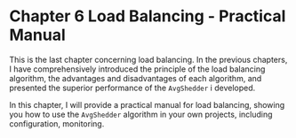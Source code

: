 # Chapter 6 Load Balancing - Practical Manual

This is the last chapter concerning load balancing. In the previous chapters, I have comprehensively introduced
the principle of the load balancing algorithm, the advantages and disadvantages of each algorithm, and presented
the superior performance of the `AvgShedder` i developed. 

In this chapter, I will provide a practical manual for load balancing, showing you how to use the `AvgShedder` algorithm
in your own projects, including configuration, monitoring.






